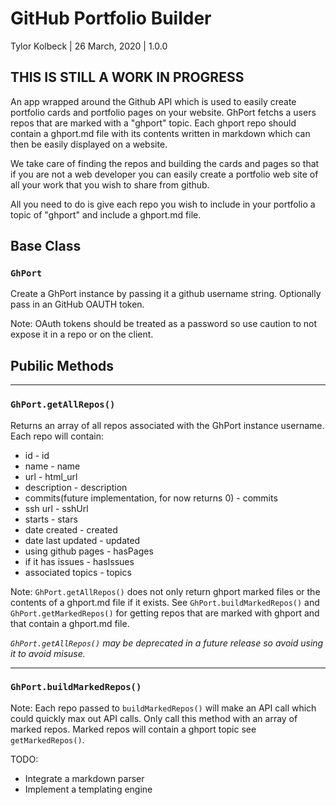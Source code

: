 # GitHub Portfolio Builder

Tylor Kolbeck | 26 March, 2020 | 1.0.0

## THIS IS STILL A WORK IN PROGRESS

An app wrapped around the Github API which is used to easily create portfolio cards and portfolio pages on your website. GhPort fetchs a users repos that are marked with a "ghport" topic. Each ghport repo should contain a ghport.md file with its contents written in markdown which can then be easily displayed on a website.

We take care of finding the repos and building the cards and pages so that if you are not a web developer you can easily create a portfolio web site of all your work that you wish to share from github.

All you need to do is give each repo you wish to include in your portfolio a topic of "ghport" and include a ghport.md file.

## Base Class

### `GhPort`

Create a GhPort instance by passing it a github username string.
Optionally pass in an GitHub OAUTH token.

Note: OAuth tokens should be treated as a password so use caution to not expose it in a repo or on the client.

## Pubilic Methods

---

### `GhPort.getAllRepos()`

Returns an array of all repos associated with the GhPort instance username. Each repo will contain:

- id - id
- name - name
- url - html_url
- description - description
- commits(future implementation, for now returns 0) - commits
- ssh url - sshUrl
- starts - stars
- date created - created
- date last updated - updated
- using github pages - hasPages
- if it has issues - hasIssues
- associated topics - topics

Note:
`GhPort.getAllRepos()` does not only return ghport marked files or the contents of a ghport.md file if it exists. See `GhPort.buildMarkedRepos()` and `GhPort.getMarkedRepos()` for getting repos that are marked with ghport and that contain a ghport.md file.

_`GhPort.getAllRepos()` may be deprecated in a future release so avoid using it to avoid misuse._

---

### `GhPort.buildMarkedRepos()`

Note:
Each repo passed to `buildMarkedRepos()` will make an API call which could quickly max out API calls. Only call this method with an array of marked repos. Marked repos will contain a ghport topic see `getMarkedRepos()`.

TODO:

- Integrate a markdown parser
- Implement a templating engine
